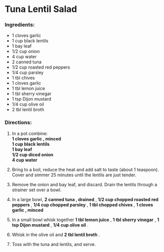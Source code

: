# Tuna Lentil Salad 

### Ingredients: 
* 1 cloves garlic
* 1 cup black lentils
* 1 bay leaf
* 1/2 cup onion
* 4 cup water
* 2 canned tuna
* 1/2 cup roasted red peppers
* 1/4 cup parsley
* 1 tbl chives
* 1 cloves garlic
* 1 tbl lemon juice
* 1 tbl sherry vinegar
* 1 tsp Dijon mustard
* 1/4 cup olive oil
* 2 tbl lentil broth

### Directions: 
1. In a pot combine:  
**1 cloves garlic , minced**   
**1 cup black lentils**   
**1 bay leaf**   
**1/2 cup diced onion**   
**4 cup water**   


2. Bring to a boil, reduce the heat and add salt to taste (about 1 teaspoon). Cover and simmer 25 minutes until the lentils are just tender. 
3. Remove the onion and bay leaf, and discard. Drain the lentils through a strainer set over a bowl. 
4. In a large bowl, **2 canned tuna , drained** , **1/2 cup chopped roasted red peppers** , **1/4 cup chopped parsley** , **1 tbl chopped chives** , **1 cloves garlic , minced** 
5. In a small bowl whisk together **1 tbl lemon juice** , **1 tbl sherry vinegar** , **1 tsp Dijon mustard** , **1/4 cup olive oil** . 
6. Whisk in the olive oil and **2 tbl lentil broth** . 
7. Toss with the tuna and lentils, and serve. 
